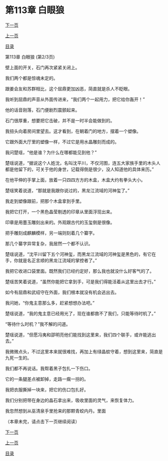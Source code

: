 <h1>第113章    白眼狼</h1>
            <div><p><a href="./338_%E7%AC%AC113%E7%AB%A0_%E7%99%BD%E7%9C%BC%E7%8B%BC.md">下一页</a></p><p><a href="./336_%E7%AC%AC113%E7%AB%A0_%E7%99%BD%E7%9C%BC%E7%8B%BC.md">上一页</a></p><p><a href="../">目录</a></p></div>
            <div><p>第113章    白眼狼 (第2/3页)</p><p>壁上面的开关，石门再次紧紧关闭上。</p><p>我们两个都是惊魂未定的。</p><p>跟姜会友和苏群相比，这个屈鼎更加凶恶，简直就是杀人不眨眼。</p><p>我听到屈鼎的声音从外面传进来，“我们两个一起用力，把它给你轰开！”</p><p>他的话音刚落，石门便剧烈震颤起来。</p><p>石门很厚重，想要把它击破，并不是一时半会能做到的。</p><p>我扭头向着房间里望去。这才看到，在朝着门的地方，摆着一个塑像。</p><p>它跟外面大厅里的塑像一样，不过它是用水晶雕刻而成的。</p><p>我问楚瑶，“他是谁？为什么在哪都能见到他？”</p><p>楚瑶说道，“据说这个人姓沈，名叫沈平川，不仅河图，连五大家族手里的木头人都是他留下的，可关于他的身世，记载得倒是很少，没人知道他的具体来历。”</p><p>在他平伸的手掌上面，放着一只四四方方的木盒，木盒大约有拳头大小。</p><p>楚瑶笑着说道，“那就是我跟你说过的，黑龙江流域的河神玺了。”</p><p>我走到塑像跟前，把那个木盒拿到手里。</p><p>我把它打开，一个黑色晶莹剔透的印章从里面浮现出来。</p><p>印章是用墨玉雕刻出来的。外观跟古代的玉玺倒是很像。</p><p>把手雕刻成麒麟模样，另一端则刻着几个纂字。</p><p>那几个纂字异常复杂，我居然一个都不认识。</p><p>楚瑶说道，“沈平川留下五个河神玺，而黑龙江流域的河神玺是黑色的，有它在手，你就是名正言顺的黑龙江流域的掌控者了。”</p><p>我把它收进口袋里面。既然我们已经约定好，那么我也就没什么好客气的了。</p><p>楚瑶苦笑着说道，“虽然你能把它拿到手，可是我们得能活着从这里出去才行。”</p><p>如今有屈鼎和武绍守在外面，我们根本就没有机会逃出去。</p><p>我问她，“你鬼主意那么多，赶紧想想办法吧。”</p><p>楚瑶说道，“我的鬼主意已经用光了，现在谁都救不了我们，只能等待时机了。”</p><p>“等待什么时机？”我不解的问道。</p><p>楚瑶说道，“但愿冯夷和邵明亮他们能找到这里来，我们四个联手，或许能逃出去。”</p><p>我微微点头，不过这里本来就很难找，再加上有绿晶蚊守着，想到这里来，简直是九死一生的。</p><p>我们都不再说话。我帮着黑子包扎一下伤口。</p><p>它的一条腿差点被卸掉，走路一瘸一拐的。</p><p>我把衣服撕掉一块来，把它的伤口包扎好。</p><p>我们分别把带在身边的晶石拿出来，吸收里面的灵气，来恢复体力。</p><p>我忽然想到从巫清泉手里抢来的那颗青蛟内丹。里面</p><p>（本章未完，请点击下一页继续阅读）</p></div>
            <div><p><a href="./338_%E7%AC%AC113%E7%AB%A0_%E7%99%BD%E7%9C%BC%E7%8B%BC.md">下一页</a></p><p><a href="./336_%E7%AC%AC113%E7%AB%A0_%E7%99%BD%E7%9C%BC%E7%8B%BC.md">上一页</a></p><p><a href="../">目录</a></p></div>